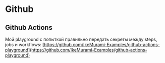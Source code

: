 # Github

## Github Actions

Мой playground с попыткой правильно передать секреты между steps, jobs и workflows: [https://github.com/IkeMurami-Examples/github-actions-playground](https://github.com/IkeMurami-Examples/github-actions-playground)

